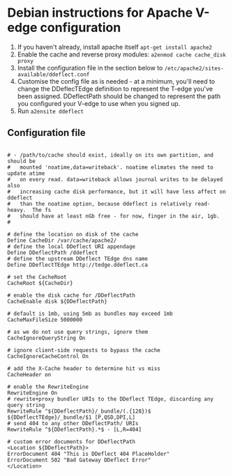 Debian instructions for Apache V-edge configuration
========

1. If you haven't already, install apache itself `apt-get install apache2`
2. Enable the cache and reverse proxy modules: `a2enmod cache cache_disk proxy`
3. Install the configuration file in the section below to `/etc/apache2/sites-available/ddeflect.conf`
4. Customise the config file as is needed - at a minimum, you'll need to change the DDeflecTEdge definition to represent the T-edge you've been assigned. DDeflectPath should be changed to represent the path you configured your V-edge to use when you signed up.
5. Run `a2ensite ddeflect`


Configuration file
--------
```

# - /path/to/cache should exist, ideally on its own partition, and should be
#   mounted 'noatime,data=writeback'. noatime elimates the need to update atime
#   on every read. data=writeback allows journal writes to be delayed also
#   increasing cache disk performance, but it will have less affect on ddeflect
#   than the noatime option, because ddeflect is relatively read-heavy.  The fs
#   should have at least nGb free - for now, finger in the air, 1gb.
#

# define the location on disk of the cache
Define CacheDir /var/cache/apache2/
# define the local DDeflect URI appendage
Define DDeflectPath /ddeflect
# define the upstream DDeflect TEdge dns name
Define DDeflectTEdge http://tedge.ddeflect.ca

# set the CacheRoot
CacheRoot ${CacheDir}

# enable the disk cache for /DDeflectPath
CacheEnable disk ${DDeflectPath}

# default is 1mb, using 5mb as bundles may exceed 1mb
CacheMaxFileSize 5000000

# as we do not use query strings, ignore them
CacheIgnoreQueryString On

# ignore client-side requests to bypass the cache
CacheIgnoreCacheControl On

# add the X-Cache header to determine hit vs miss
CacheHeader on

# enable the RewriteEngine
RewriteEngine On
# rewrite+proxy bundler URIs to the DDeflect TEdge, discarding any query string
RewriteRule ^${DDeflectPath}/_bundle/(.{128})$ ${DDeflectTEdge}/_bundle/$1 [P,QSD,DPI,L]
# send 404 to any other DDeflectPath/ URIs
RewriteRule ^${DDeflectPath}.*$ - [L,R=404]

# custom error documents for DDeflectPath
<Location ${DDeflectPath}>
ErrorDocument 404 "This is DDeflect 404 PlaceHolder"
ErrorDocument 502 "Bad Gateway DDeflect Error"
</Location>
```
